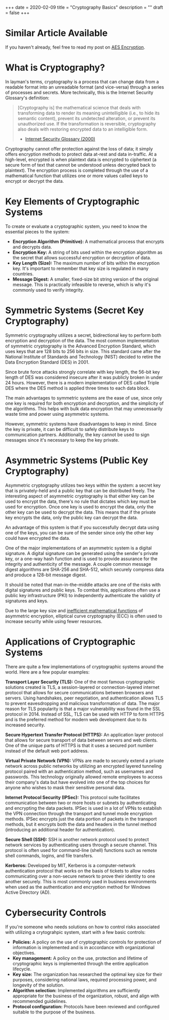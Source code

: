 +++
date = 2020-02-09
title = "Cryptography Basics"
description = ""
draft = false
+++

# Similar Article Available

If you haven't already, feel free to read my post on [AES
Encryption](../aes-encryption/).

# What is Cryptography?

In layman's terms, cryptography is a process that can change data from a
readable format into an unreadable format (and vice-versa) through a series of
processes and secrets. More technically, this is the Internet Security
Glossary's definition:

> [Cryptography is] the mathematical science that deals with transforming data
> to render its meaning unintelligible (i.e., to hide its semantic content),
> prevent its undetected alteration, or prevent its unauthorized use. If the
> transformation is reversible, cryptography also deals with restoring encrypted
> data to an intelligible form.
>
> - [Internet Security Glossary (2000)](https://tools.ietf.org/html/rfc2828)

Cryptography cannot offer protection against the loss of data; it simply offers
encryption methods to protect data at-rest and data in-traffic. At a high-level,
encrypted is when plaintext data is encrypted to ciphertext (a secure form of
text that cannot be understood unless decrypted back to plaintext). The
encryption process is completed through the use of a mathematical function that
utilizes one or more values called keys to encrypt or decrypt the data.

# Key Elements of Cryptographic Systems

To create or evaluate a cryptographic system, you need to know the essential
pieces to the system:

- **Encryption Algorithm (Primitive):** A mathematical process that encrypts
  and decrypts data.
- **Encryption Key:** A string of bits used within the encryption algorithm as
  the secret that allows successful encryption or decryption of data.
- **Key Length (Size):** The maximum number of bits within the encryption key.
  It's important to remember that key size is regulated in many countries.
- **Message Digest:** A smaller, fixed-size bit string version of the original
  message. This is practically infeasible to reverse, which is why it's
  commonly used to verify integrity.

# Symmetric Systems (Secret Key Cryptography)

Symmetric cryptography utilizes a secret, bidirectional key to perform both
encryption and decryption of the data. The most common implementation of
symmetric cryptography is the Advanced Encryption Standard, which uses keys that
are 128 bits to 256 bits in size. This standard came after the National
Institute of Standards and Technology (NIST) decided to retire the Data
Encryption Standard (DES) in 2001.

Since brute force attacks strongly correlate with key length, the 56-bit key
length of DES was considered insecure after it was publicly broken in under 24
hours. However, there is a modern implementation of DES called Triple DES where
the DES method is applied three times to each data block.

The main advantages to symmetric systems are the ease of use, since only one key
is required for both encryption and decryption, and the simplicity of the
algorithms. This helps with bulk data encryption that may unnecessarily waste
time and power using asymmetric systems.

However, symmetric systems have disadvantages to keep in mind. Since the key is
private, it can be difficult to safely distribute keys to communication
partners. Additionally, the key cannot be used to sign messages since it's
necessary to keep the key private.

# Asymmetric Systems (Public Key Cryptography)

Asymmetric cryptography utilizes two keys within the system: a secret key that
is privately-held and a public key that can be distributed freely. The
interesting aspect of asymmetric cryptography is that either key can be used to
encrypt the data, there's no rule that dictates which key must be used for
encryption. Once one key is used to encrypt the data, only the other key can be
used to decrypt the data. This means that if the private key encrypts the data,
only the public key can decrypt the data.

An advantage of this system is that if you successfully decrypt data using one
of the keys, you can be sure of the sender since only the other key could have
encrypted the data.

One of the major implementations of an asymmetric system is a digital signature.
A digital signature can be generated using the sender's private key, or a
one-way hash function and is used to provide assurance for the integrity and
authenticity of the message. A couple common message digest algorithms are
SHA-256 and SHA-512, which securely compress data and produce a 128-bit message
digest.

It should be noted that man-in-the-middle attacks are one of the risks with
digital signatures and public keys. To combat this, applications often use a
public key infrastructure (PKI) to independently authenticate the validity of
signatures and keys.

Due to the large key size and [inefficient mathematical
functions](https://crypto.stackexchange.com/a/591) of asymmetric encryption,
elliptical curve cryptography (ECC) is often used to increase security while
using fewer resources.

# Applications of Cryptographic Systems

There are quite a few implementations of cryptographic systems around the world.
Here are a few popular examples:

**Transport Layer Security (TLS):** One of the most famous cryptographic
solutions created is TLS, a session-layered or connection-layered internet
protocol that allows for secure communications between browsers and servers.
Using handshakes, peer negotiation, and authentication allows TLS to prevent
eavesdropping and malicious transformation of data. The major reason for TLS
popularity is that a major vulnerability was found in the SSL protocol in 2014.
Instead of SSL, TLS can be used with HTTP to form HTTPS and is the preferred
method for modern web development due to its increased security.

**Secure Hypertext Transfer Protocol (HTTPS):** An application layer protocol
that allows for secure transport of data between servers and web clients. One of
the unique parts of HTTPS is that it uses a secured port number instead of the
default web port address.

**Virtual Private Network (VPN):** VPNs are made to securely extend a private
network across public networks by utilizing an encrypted layered tunneling
protocol paired with an authentication method, such as usernames and passwords.
This technology originally allowed remote employees to access their company's
data but have evolved into one of the top choices for anyone who wishes to mask
their sensitive personal data.

**Internet Protocol Security (IPSec):** This protocol suite facilitates
communication between two or more hosts or subnets by authenticating and
encrypting the data packets. IPSec is used in a lot of VPNs to establish the VPN
connection through the transport and tunnel mode encryption methods. IPSec
encrypts just the data portion of packets in the transport methods, but it
encrypts both the data and headers in the tunnel method (introducing an
additional header for authentication).

**Secure Shell (SSH):** SSH is another network protocol used to protect
network services by authenticating users through a secure channel. This protocol
is often used for command-line (shell) functions such as remote shell commands,
logins, and file transfers.

**Kerberos:** Developed by MIT, Kerberos is a computer-network authentication
protocol that works on the basis of tickets to allow nodes communicating over a
non-secure network to prove their identity to one another securely. This is most
commonly used in business environments when used as the authentication and
encryption method for Windows Active Directory (AD).

# Cybersecurity Controls

If you're someone who needs solutions on how to control risks associated with
utilizing a crytograhpic system, start with a few basic controls:

- **Policies:** A policy on the use of cryptographic controls for protection
  of information is implemented and is in accordance with organizational
  objectives.
- **Key management:** A policy on the use, protection and lifetime of
  cryptographic keys is implemented through the entire application lifecycle.
- **Key size:** The organization has researched the optimal key size for their
  purposes, considering national laws, required processing power, and longevity
  of the solution.
- **Algorithm selection:** Implemented algorithms are sufficiently appropriate
  for the business of the organization, robust, and align with recommended
  guidelines.
- **Protocol configuration:** Protocols have been reviewed and configured
  suitable to the purpose of the business.
